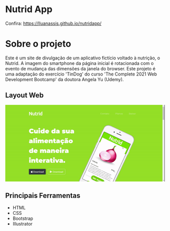 # Nutrid App 
Confira: https://lluanassis.github.io/nutridapp/

# Sobre o projeto
Este é um site de divulgação de um aplicativo fictício voltado à nutrição, o Nutrid. A imagem do smartphone da página inicial é rotacionada com o evento de mudança das dimensões da janela do browser.
Este projeto é uma adaptação do exercício 'TinDog' do curso 'The Complete 2021 Web Development Bootcamp' da doutora Angela Yu (Udemy). 

## Layout Web
![Medium Gif](https://raw.githubusercontent.com/lluanassis/nutridapp/master/images/nutridapp_web.gif)


## Principais Ferramentas
- HTML 
- CSS
- Bootstrap
- Illustrator
